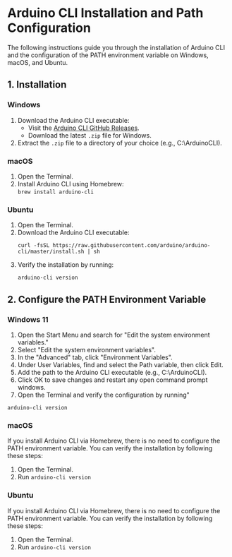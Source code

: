 # Arduino CLI Installation and Path Configuration

The following instructions guide you through the installation of Arduino CLI and the configuration of the PATH environment variable on Windows, macOS, and Ubuntu.

## 1. Installation

### Windows
1. Download the Arduino CLI executable:
   - Visit the [Arduino CLI GitHub Releases](https://github.com/arduino/arduino-cli/releases).
   - Download the latest `.zip` file for Windows.
2. Extract the `.zip` file to a directory of your choice (e.g., C:\ArduinoCLI).


### macOS
1. Open the Terminal.
2. Install Arduino CLI using Homebrew:  
   ```brew install arduino-cli```

### Ubuntu
1. Open the Terminal.
2. Download the Arduino CLI executable:
   ```
   curl -fsSL https://raw.githubusercontent.com/arduino/arduino-cli/master/install.sh | sh
   ```
3. Verify the installation by running:
   ```
   arduino-cli version
   ```

## 2. Configure the PATH Environment Variable

### Windows 11
1. Open the Start Menu and search for "Edit the system environment variables."
2. Select "Edit the system environment variables".
3. In the "Advanced" tab, click "Environment Variables".
4. Under User Variables, find and select the Path variable, then click Edit.
5. Add the path to the Arduino CLI executable (e.g., C:\ArduinoCLI).
6. Click OK to save changes and restart any open command prompt windows.
7. Open the Terminal and verify the configuration by running"
```
arduino-cli version
```

### macOS
If you install Arduino CLI via Homebrew, there is no need to configure the PATH environment variable. You can verify the installation by following these steps:
1. Open the Terminal.
2. Run `arduino-cli version`

### Ubuntu
If you install Arduino CLI via Homebrew, there is no need to configure the PATH environment variable. You can verify the installation by following these steps:
1. Open the Terminal.
2. Run `arduino-cli version`

